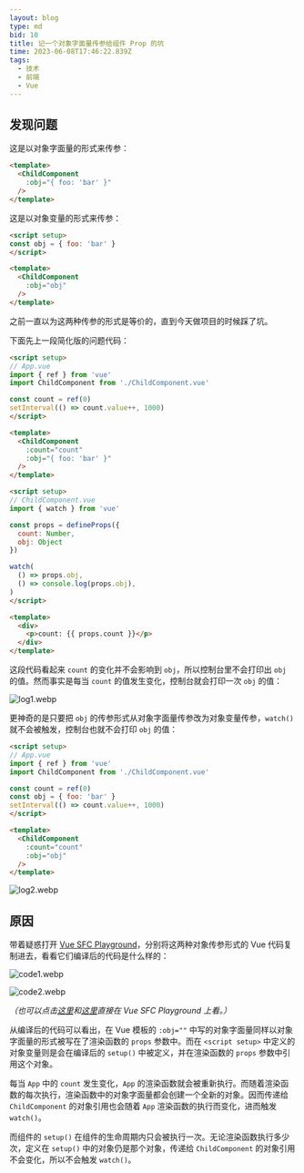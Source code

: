 ```yaml
---
layout: blog
type: md
bid: 10
title: 记一个对象字面量传参给组件 Prop 的坑
time: 2023-06-08T17:46:22.839Z
tags:
  - 技术
  - 前端
  - Vue
---
```


## 发现问题

这是以对象字面量的形式来传参：

```html
<template>
  <ChildComponent
    :obj="{ foo: 'bar' }"
  />
</template>
```

这是以对象变量的形式来传参：

```html
<script setup>
const obj = { foo: 'bar' }
</script>

<template>
  <ChildComponent
    :obj="obj"
  />
</template>
```

之前一直以为这两种传参的形式是等价的，直到今天做项目的时候踩了坑。

下面先上一段简化版的问题代码：

```html
<script setup>
// App.vue
import { ref } from 'vue'
import ChildComponent from './ChildComponent.vue'

const count = ref(0)
setInterval(() => count.value++, 1000)
</script>

<template>
  <ChildComponent
    :count="count"
    :obj="{ foo: 'bar' }"
  />
</template>
```

```html
<script setup>
// ChildComponent.vue
import { watch } from 'vue'

const props = defineProps({
  count: Number,
  obj: Object
})

watch(
  () => props.obj,
  () => console.log(props.obj),
)
</script>

<template>
  <div>
    <p>count: {{ props.count }}</p>
  </div>
</template>
```

这段代码看起来 `count` 的变化并不会影响到 `obj`，所以控制台里不会打印出 `obj` 的值。然而事实是每当 `count` 的值发生变化，控制台就会打印一次 `obj` 的值：

![log1.webp](/images/blog/10/log1.webp)

更神奇的是只要把 `obj` 的传参形式从对象字面量传参改为对象变量传参，`watch()` 就不会被触发，控制台也就不会打印 `obj` 的值：

```html
<script setup>
// App.vue
import { ref } from 'vue'
import ChildComponent from './ChildComponent.vue'

const count = ref(0)
const obj = { foo: 'bar' }
setInterval(() => count.value++, 1000)
</script>

<template>
  <ChildComponent
    :count="count"
    :obj="obj"
  />
</template>
```

![log2.webp](/images/blog/10/log2.webp)

## 原因

带着疑惑打开 [Vue SFC Playground](https://play.vuejs.org/)，分别将这两种对象传参形式的 Vue 代码复制进去，看看它们编译后的代码是什么样的：

![code1.webp](/images/blog/10/code1.webp)

![code2.webp](/images/blog/10/code2.webp)

*（也可以点击[这里](https://play.vuejs.org/#eNqFUctugzAQ/JWVLxAlwvSKAKnKqZe2H+ALj6UhAtsyhh4Q/961IShpKvWEd2Y8Ox5m9qp1NI3IEpYOlWm1hQHtqHMhOYeNFLLttTIWZjDYwAKNUT0ExAQ7db60XX1WNEiUdlNE/BF2ZnRFyErJwUKlRpJmzjSMD0LS5jdp0UxFF4YHyPJVEdE84vF4gpc4drqUr1EpJA0We90VFmkCSB8XOggg8TaZYP4r2Iaq8krYDI1SCQRlYQJYVpKTV8p3Y3Ziz+/4u7Fn3V1534WtLr/qu3WhjdIDdVFj00r8dFM4uyw+cwLvY1+iOTmEcifwUV6xovct1IeQ3jl05Nqbd4tI6C/cupSD6jDq1Fe48wcS/NNo3U7+QEedb2nmeVux/sJlSbkrgCR8ld+3t/wAfB3S3Q==)和[这里](https://play.vuejs.org/#eNqFUctugzAQ/JWVLxAlwukVAVKVUy9tP8AXHktDBLZlDD0g/r1r81DSVOoFvLOz49nxxF61jsYBWcySvjSNttCjHXQmJOewNoVsOq2MhQkM1jBDbVQHAXWCvXW5Nm11UVRIlHZlRPwRdmI0ImSpZG+hVANRUycang8bqoobYRPUSsUQFLkJYBaSXL1Ji2bM2zA8QJot0xHVAx6PJ3g5n51Gwpc1aAEqLHa6zS1SBZA8mnEQQOxlUsH8X7AVJROE0XdBOAkkfFdjJ/a82N8RPvPu0vzObXn9lecWgzZK9xREhXUj8dNV4eS8eKMxvA9dgebkELIZw0dxw5KWmikEIb1y6JpLWF4tIqIf2AKUvWoxatVXuPcPRPgnxqoZ/YGOOlvdTNN6xfKm85xwFwBR+EK/T2/+AeH02OE=)直接在 Vue SFC Playground 上看。）*

从编译后的代码可以看出，在 Vue 模板的 `:obj=""` 中写的对象字面量同样以对象字面量的形式被写在了渲染函数的 `props` 参数中。而在 `<script setup>` 中定义的对象变量则是会在编译后的 `setup()` 中被定义，并在渲染函数的 `props` 参数中引用这个对象。

每当 `App` 中的 `count` 发生变化，`App` 的渲染函数就会被重新执行。而随着渲染函数的每次执行，渲染函数中的对象字面量都会创建一个全新的对象。因而传递给 `ChildComponent` 的对象引用也会随着 `App` 渲染函数的执行而变化，进而触发 `watch()`。

而组件的 `setup()` 在组件的生命周期内只会被执行一次。无论渲染函数执行多少次，定义在 `setup()` 中的对象仍是那个对象，传递给 `ChildComponent` 的对象引用不会变化，所以不会触发 `watch()`。

